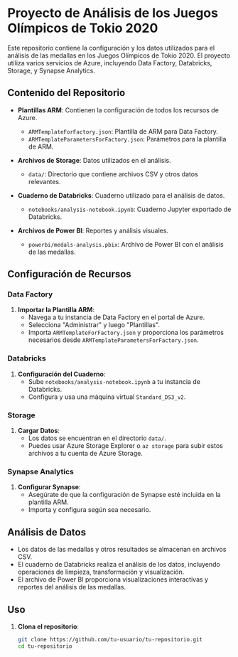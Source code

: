 # Proyecto de Análisis de los Juegos Olímpicos de Tokio 2020

Este repositorio contiene la configuración y los datos utilizados para el análisis de las medallas en los Juegos Olímpicos de Tokio 2020. El proyecto utiliza varios servicios de Azure, incluyendo Data Factory, Databricks, Storage, y Synapse Analytics.

## Contenido del Repositorio

- **Plantillas ARM**: Contienen la configuración de todos los recursos de Azure.
  - `ARMTemplateForFactory.json`: Plantilla de ARM para Data Factory.
  - `ARMTemplateParametersForFactory.json`: Parámetros para la plantilla de ARM.

- **Archivos de Storage**: Datos utilizados en el análisis.
  - `data/`: Directorio que contiene archivos CSV y otros datos relevantes.

- **Cuaderno de Databricks**: Cuaderno utilizado para el análisis de datos.
  - `notebooks/analysis-notebook.ipynb`: Cuaderno Jupyter exportado de Databricks.

- **Archivos de Power BI**: Reportes y análisis visuales.
  - `powerbi/medals-analysis.pbix`: Archivo de Power BI con el análisis de las medallas.

## Configuración de Recursos

### Data Factory

1. **Importar la Plantilla ARM**:
   - Navega a tu instancia de Data Factory en el portal de Azure.
   - Selecciona "Administrar" y luego "Plantillas".
   - Importa `ARMTemplateForFactory.json` y proporciona los parámetros necesarios desde `ARMTemplateParametersForFactory.json`.

### Databricks

1. **Configuración del Cuaderno**:
   - Sube `notebooks/analysis-notebook.ipynb` a tu instancia de Databricks.
   - Configura y usa una máquina virtual `Standard_DS3_v2`.

### Storage

1. **Cargar Datos**:
   - Los datos se encuentran en el directorio `data/`.
   - Puedes usar Azure Storage Explorer o `az storage` para subir estos archivos a tu cuenta de Azure Storage.

### Synapse Analytics

1. **Configurar Synapse**:
   - Asegúrate de que la configuración de Synapse esté incluida en la plantilla ARM.
   - Importa y configura según sea necesario.

## Análisis de Datos

- Los datos de las medallas y otros resultados se almacenan en archivos CSV.
- El cuaderno de Databricks realiza el análisis de los datos, incluyendo operaciones de limpieza, transformación y visualización.
- El archivo de Power BI proporciona visualizaciones interactivas y reportes del análisis de las medallas.

## Uso

1. **Clona el repositorio**:
   ```bash
   git clone https://github.com/tu-usuario/tu-repositorio.git
   cd tu-repositorio
